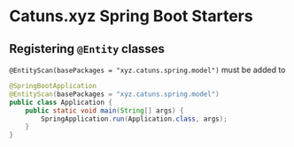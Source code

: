 # Catuns.xyz Spring Boot Starters

## Registering `@Entity` classes

`@EntityScan(basePackages = "xyz.catuns.spring.model")` must be added to 

```java
@SpringBootApplication
@EntityScan(basePackages = "xyz.catuns.spring.model")
public class Application {
    public static void main(String[] args) {
        SpringApplication.run(Application.class, args);
    }
}
```